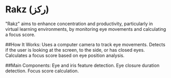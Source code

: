# Rakz (ركز)

"Rakz" aims to enhance concentration and productivity, particularly in virtual learning environments, by monitoring eye movements and calculating a focus score.

##How It Works:
Uses a computer camera to track eye movements.
Detects if the user is looking at the screen, to the side, or has closed eyes.
Calculates a focus score based on eye position analysis.

##Main Components:
Eye and iris feature detection.
Eye closure duration detection.
Focus score calculation.




